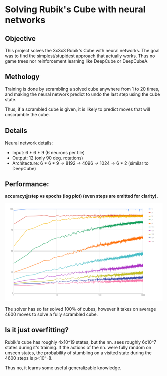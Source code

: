 # Solving Rubik's Cube with neural networks

## Objective

This project solves the 3x3x3 Rubik's Cube with neural networks. The goal was to find the simplest/stupidest approach that actually works. Thus no game trees nor reinforcement learning like DeepCube or DeepCubeA.

## Methology

Training is done by scrambling a solved cube anywhere from 1 to 20 times, and making the neural network predict to undo the last step using the cube state.

Thus, if a scrambled cube is given, it is likely to predict moves that will unscramble the cube.

## Details

Neural network details:
* Input: 6 * 6 * 9 (6 neurons per tile)
* Output: 12 (only 90 deg. rotations)
* Architecture: 6 * 6 * 9 -> 8192 -> 4096 -> 1024 -> 6 * 2 (similar to DeepCube)

## Performance:

__accuracy@step vs epochs (log plot) (even steps are omitted for clarity).__

![Training accuracy vs epochs](/images/training_accuracy.png)

The solver has so far solved 100% of cubes, however it takes on average 4600 moves to solve a fully scrambled cube.

## Is it just overfitting?

Rubik's cube has roughly 4x10^19 states, but the nn. sees roughly 6x10^7 states during it's training. If the actions of the nn. were fully random on unseen states, the probability of stumbling on a visited state during the 4600 steps is p<10^-8.

Thus no, it learns some useful generalizable knowledge.